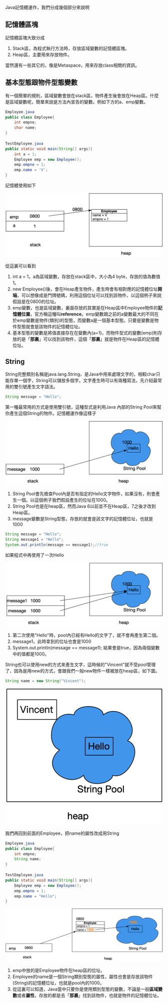 Java記憶體運作，我們分成幾個部分來說明



## 記憶體區塊

記憶體區塊大致分成

1. Stack區，為程式執行方法時，存放區域變數的記憶體區塊。
2. Heap區，主要用來存放物件。

當然還有一些其它的，像是Metaspace，用來存放class相關的資訊。



## 基本型態跟物件型態變數

有一個簡單的規則，區域變數會放在stack區，物件產生後會放在Heap區。什麼是區域變數呢，簡單來說是方法內宣告的變數。例如下方的a、emp變數。

```java
Employee.java
public class Employee{ 
    int empno;　　　　
    char name;
}

TestEmployee.java
public static void main(String[] args){
    int a = 1;
    Employee emp = new Employee();
    emp.empno = 1;
    emp.name = 'V';  
}
```

記憶體使用如下

![object](images/memory/object.png)

從這裏可以看到

1. int a = 1，a為區域變數，存放在stack區中，大小為4 byte，存放的值為數值1。
2. new Employee()後，會在Heap產生物件，產生時會有相對應的記憶體位址**開端**，可以想像成是門牌號碼，利用這個位址可以找到該物件，以這個例子來說假設是在0800的位址。
3. emp變數，也是區域變數，裏面存放的其實是在Heap區中Employee物件的**記憶體位置**，官方稱這種叫**reference**。emp變數跟之前的a變數最大的不同在於emp變數是物件(類別)的型態，而變數a是一個基本型態。只要是變數是物件型態就會是該物件的記憶體位址。
4. 基本型態的變數是將值直接存在在變數內(a=1)，而物件型式的變數(emp)則存放的是「**那裏**」可以找到該物件，這個「**那裏**」就是物件在Heap區的記憶體位址。



## String

String完整類別名稱是java.lang.String，是Java中用來處理文字的，相較char只能存單一個字，String可以儲放多個字。文字產生時可以有兩種寫法，先介紹最常用的雙引號產生文字語法。

```java
String message = "Hello"; 
```

第一種最常用的方式是使用雙引號，這種型式是利用Java 內部的String Pool來幫你產生這個String的物件。記憶體運作像這樣子



![string-pool](images/memory/stringpool.png)

1. String Pool會先檢查Pool內是否有指定的Hello文字物件，如果沒有，則會產生一個。以這個例子我們假設產生的位址在1000。
2. String Pool也是在heap區，然而Java 6以前並不在Heap區，7之後才改到Heap區。
3. message變數是String型態，存放的就會是該文字的記憶體位址，也就是1000

```java
String message = "Hello"; 
String message1 = "Hello"; 
System.out.println(message == message1);//true
```

如果程式中再使用了一次Hello

![string-pool2](images/memory/stringpool2.png)

1. 第二次使用"Hello"時，pool內已經有Hello的文字了，就不會再產生第二個。
2. message1，此時拿到的位址也會是1000
3. System.out.println(message == message1); 結果會是true，因為兩個變數中的值都是1000。



String也可以使用new的方式來產生文字，這時候的"Vincent"就不受pool管理了，因為是用new的方式，會跟我們一般new物件一樣被放在heap區，如下圖。

```java
String name = new String("Vincent");
```

![string-new](images/memory/string-new.png)



我們再回到前面的Employee，把name的屬性改成用String

```java
Employee.java
public class Employee{ 
    int empno;　　　　
    String name;
}

TestEmployee.java
public static void main(String[] args){
    Employee emp = new Employee();
    emp.empno = 1;
    emp.name = "Hello";  
}
```



![emp-name](images/memory/emp-name.png)

1. emp中放的是Employee物件在heap區的位址。
2. Employee的name是一個String類別型態的屬性，屬性也會是存放該物件(String)的記憶體位址，也就是pool內的1000。
3. 從這裏可以知道，Java當中只要你是使用類別型態的變數，不論是一般**區域變數**或者**屬性**，存放的都是去「**那裏**」找到該物件，也就是物件的記憶體位址。









